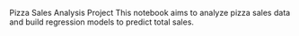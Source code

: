 Pizza Sales Analysis Project
This notebook aims to analyze pizza sales data and build regression models to predict total sales.

